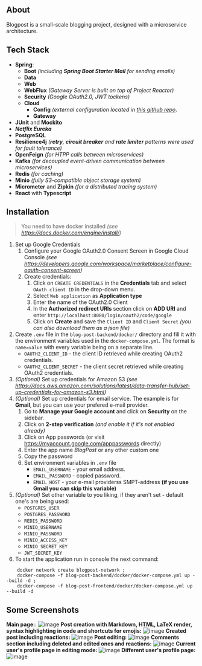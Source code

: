## About
Blogpost is a small-scale blogging project, designed with a microservice architecture.
## Tech Stack
* **Spring**:
	* **Boot** *(including **Spring Boot Starter Mail** for sending emails)*
	* **Data**
	* **Web**
	* **WebFlux** *(Gateway Server is built on top of Project Reactor)*
	* **Security** *(Google OAuth2.0, JWT tockens)*
	* **Cloud**
		* **Config** *(external configuration located in [this github repo](https://github.com/mmaksymko/blogpost-config/)*.
		* **Gateway**
* **JUnit** and **Mockito**
* ***Netflix Eureka***
* **PostgreSQL**
* **Resilience4j** *(**retry**, **circuit breaker** and **rate limiter** patterns were used for fault tolerance)*
* **OpenFeign** *(for HTPP calls between microservices)*
* **Kafka** *(for decoupled event-driven communication between microservices)*
* **Redis** *(for caching)*
* **Minio** *(fully S3-compatible object storage system)*
* **Micrometer** and **Zipkin** *(for a distributed tracing system)*
* **React** with **Typescript**
## Installation
> You need to have docker installed *(see https://docs.docker.com/engine/install/)*
1. Set up Google Credentials
	1) Configure your Google OAuth2.0 Consent Screen in Google Cloud Console *(see https://developers.google.com/workspace/marketplace/configure-oauth-consent-screen)*
	2) Create credentials:
		1. Click on `CREATE CREDENTIALS` in the **Credentials** tab and select `OAuth client ID` in the drop-down menu.
		2. Select `Web application` as **Application type**
		3. Enter the name of the OAuth2.0 Client
		4. In the **Authorized redirect URIs** section click on **ADD URI** and enter `http://localhost:8080/login/oauth2/code/google`
		5. Click on **Create** and save the `Client ID` and `Client Secret` *(you can also download them as a json file)*
2. Create `.env` file in the `blog-post-backend/docker/` directory and fill it with the environment variables used in the `docker-compose.yml`. The format is `name=value` with every variable being on a separate line.
	- `OAUTH2_CLIENT_ID` - the client ID retrieved while creating OAuth2 credentials.
	- `OAUTH2_CLIENT_SECRET` - the client secret retrieved while creating OAuth2 credentials.
3. *(Optional)* Set up credentials for Amazon S3 *(see https://docs.aws.amazon.com/solutions/latest/data-transfer-hub/set-up-credentials-for-amazon-s3.html)*
4. *(Optional)* Set up credentials for email service. 
The example is for **Gmail**, but you can use your prefered e-mail provider.
	1) Go to **Manage your Google account** and click on **Security** on the sidebar.
	2) Click on **2-step verification** *(and enable it if it's not enabled already)*
	3) Click on App passwords (or visit https://myaccount.google.com/apppasswords directly)
	4) Enter the app name *BlogPost* or any other custom one
	5) Copy the password
	6) Set environment variables in `.env` file
		- `EMAIL_USERNAME` - your email address.
		- `EMAIL_PASSWORD` - copied password.
		- `EMAIL_HOST` - your e-mail providerss SMPT-address **(if you use Gmail you can skip this variable)**
5. *(Optional)* Set other variable to you liking, if they aren't set - default one's are being used:
	- `POSTGRES_USER`
	- `POSTGRES_PASSWORD`
	- `REDIS_PASSWORD`
	- `MINIO_USERNAME`
	- `MINIO_PASSWORD`
	- `MINIO_ACCESS_KEY`
	- `MINIO_SECRET_KEY`
	- `JWT_SECRET_KEY`
6. To start the application run in console the next command:
```
	docker network create blogpost-network ; 
	docker-compose -f blog-post-backend/docker/docker-compose.yml up --build -d ;
	docker-compose -f blog-post-frontend/docker/docker-compose.yml up --build -d
```
## Some Screenshots
**Main page:**:
![image](https://i.ibb.co/NtbdSMg/2024-06-16-151536.png)
**Post creation with Markdown, HTML, LaTeX render, syntax highlighting in code and shortcuts for emojis:**
![image](https://i.ibb.co/9bM1dJK/2024-06-16-043528.png)
**Created post including reactions:**
![image](https://i.ibb.co/qB4WVSm/2024-06-16-044041.png)
**Post editing:**
![image](https://i.ibb.co/H73chCL/2024-06-16-043614.png)
**Comments section including deleted and edited ones and reactions:**
![image](https://i.ibb.co/Wz5rgyQ/2024-06-16-050731.png)
**Current user's profile page in editing mode:**
![image](https://i.ibb.co/HHjFv88/2024-06-16-050948.png)
**Different user's profile page:**
![image](https://i.ibb.co/gFGwTJY/2024-06-16-052115.png)

